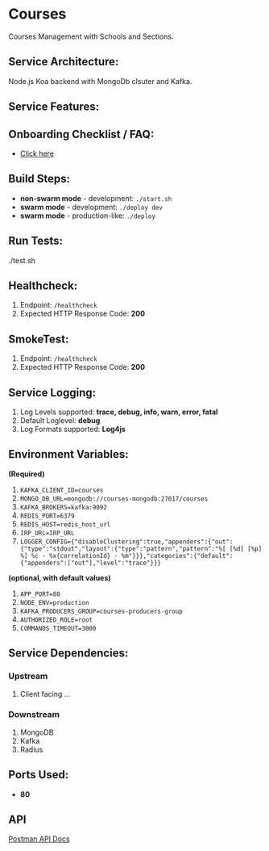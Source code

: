 # Courses
Courses Management with Schools and Sections.

## Service Architecture:
Node.js Koa backend with MongoDb clsuter and Kafka.

## Service Features:

## Onboarding Checklist / FAQ:
*  [Click here](./CheckList.md)

## Build Steps:
* **non-swarm mode** - development: `./start.sh`
* **swarm mode** - development: `./deploy dev`
* **swarm mode** - production-like: `./deploy`

## Run Tests:
./test.sh

## Healthcheck:

1.  Endpoint: `/healthcheck`
2.  Expected HTTP Response Code: **200**

## SmokeTest:
1.  Endpoint: `/healthcheck`
2.  Expected HTTP Response Code: **200**

## Service Logging:

1.  Log Levels supported: **trace, debug, info, warn, error, fatal**
2.  Default Loglevel: **debug**
3.  Log Formats supported: **Log4js**

## Environment Variables:

**(Required)**

1. `KAFKA_CLIENT_ID=courses` 
1. `MONGO_DB_URL=mongodb://courses-mongodb:27017/courses`
4. `KAFKA_BROKERS=kafka:9092`
5. `REDIS_PORT=6379`
6. `REDIS_HOST=redis_host_url`
7. `IRP_URL=IRP_URL`
8. `LOGGER_CONFIG={"disableClustering":true,"appenders":{"out":{"type":"stdout","layout":{"type":"pattern","pattern":"%[ [%d] [%p] %] %c - %x{correlationId} - %m"}}},"categories":{"default":{"appenders":["out"],"level":"trace"}}}`

**(optional, with default values)**
1. `APP_PORT=80`
2. `NODE_ENV=production` 
3. `KAFKA_PRODUCERS_GROUP=courses-producers-group`
4. `AUTHORIZED_ROLE=root`
5. `COMMANDS_TIMEOUT=3000`

## Service Dependencies:
### Upstream
1. Client facing ...

### Downstream
1. MongoDB
2. Kafka
3. Radius

## Ports Used:
* **80**

## API
[Postman API Docs](https://documenter.getpostman.com/view/4856492/SWEDyttY)